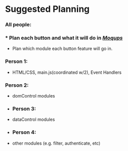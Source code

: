 # Suggested Planning

### All people:
### * Plan each button and what it will do in *[Moqups](https://moqups.com/)*
* Plan which module each button feature will go in.
### Person 1:
* HTML/CSS, main.js(coordinated w/2), Event Handlers
### Person 2:
* domControl modules
* ### Person 3:
* dataControl modules
* ### Person 4:
* other modules (e.g. filter, authenticate, etc)